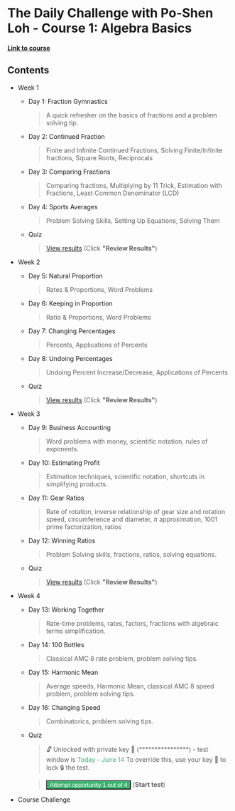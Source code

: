 # The Daily Challenge with Po-Shen Loh - Course 1: Algebra Basics

**[Link to course](https://daily.poshenloh.com/courses/1-algebra-basics)**

## Contents

-   Week 1

    -   Day 1: Fraction Gymnastics
        > A quick refresher on the basics of fractions and a problem solving tip.
    -   Day 2: Continued Fraction
        > Finite and Infinite Continued Fractions, Solving Finite/Infinite fractions, Square Roots, Reciprocals
    -   Day 3: Comparing Fractions
        > Comparing fractions, Multiplying by $11$ Trick, Estimation with Fractions, Least Common Denominator (LCD)
    -   Day 4: Sports Averages
        > Problem Solving Skills, Setting Up Equations, Solving Them
    -   Quiz
        > [View results](https://expii.onlinetests.app/assess.aspx?a=U1&guid=D700CB55C64E4FC7825C4781EC378D68) (Click **"Review Results"**)

-   Week 2

    -   Day 5: Natural Proportion
        > Rates & Proportions, Word Problems
    -   Day 6: Keeping in Proportion
        > Ratio & Proportions, Word Problems
    -   Day 7: Changing Percentages
        > Percents, Applications of Percents
    -   Day 8: Undoing Percentages
        > Undoing Percent Increase/Decrease, Applications of Percents
    -   Quiz
        > [View results](https://expii.onlinetests.app/assess.aspx?a=U1&guid=985B0C734C9D42C9BB128E74443FA447) (Click **"Review Results"**)

-   Week 3

    -   Day 9: Business Accounting
        > Word problems with money, scientific notation, rules of exponents.
    -   Day 10: Estimating Profit
        > Estimation techniques, scientific notation, shortcuts in simplifying products.
    -   Day 11: Gear Ratios
        > Rate of rotation, inverse relationship of gear size and rotation speed, circumference and diameter, $\pi$ approximation, $1001$ prime factorization, ratios
    -   Day 12: Winning Ratios
        > Problem Solving skills, fractions, ratios, solving equations.
    -   Quiz
        > [View results](https://expii.onlinetests.app/assess.aspx?a=U1&guid=BB40270BF8694EC7B1933DCA7C0C6ACC) (Click **"Review Results"**)

-   Week 4
    -   Day 13: Working Together
        > Rate-time problems, rates, factors, fractions with algebraic terms simplification.
    -   Day 14: $100$ Bottles
        > Classical AMC 8 rate problem, problem solving tips.
    -   Day 15: Harmonic Mean
        > Average speeds, Harmonic Mean, classical AMC 8 speed problem, problem solving tips.
    -   Day 16: Changing Speed
        > Combinatorics, problem solving tips.
    -   Quiz
        > 🔓 Unlocked with private key 🔑 (****************) - test window is <span style="color:mediumseagreen">Today</span> - <span style="color:mediumseagreen">June 14</span> To override this, use your key 🔑 to lock 🔒 the test.

        > <a href="https://expii.onlinetests.app/assess.aspx?id=M1W4ALGEBRA" target="_blank"><button style="background: mediumseagreen; color:#fff">Attempt opportunity 1 out of 4</button></a> (**Start test**)

        <!-- > [Attempt opportunity 1 out of 4](https://expii.onlinetests.app/assess.aspx?id=M1W4ALGEBRA) (**Start test**) -->

-   Course Challenge
  <!-- > 🔒 Locked - you are not allowed to attempt the Course Challenge, as you have not met the pre-requisites in Week 4 Challenge. To override this, use your key 🔑 to unlock 🔐 the test. -->

  <!-- > 🔓 Unlocked with private key 🔑 (****************) - test window is <span style="color:mediumseagreen">Today</span> - <span style="color:mediumseagreen">July 14</span> To override this, use your key 🔑 to lock 🔒 the test.-->

  <!-- > <a href="https://expii.onlinetests.app/assess.aspx?id=M1CCALGEBRA" target="_blank"><button style="background: mediumseagreen; color:#fff; opacity:0.3" disabled>Attempt opportunity 1 out of 4</button></a> (**Start test**) -->

  <!-- > [Attempt opportunity 1 out of 4](https://expii.onlinetests.app/assess.aspx?id=M1CCALGEBRA) (**Start test**) -->
